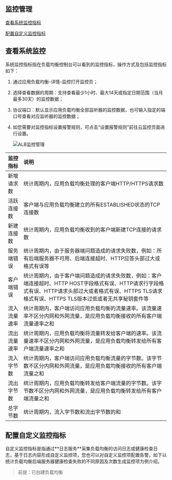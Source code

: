 ## 监控管理

[查看系统监控指标](Operation-Guide#user-content-1)

[配置自定义监控指标](Operation-Guide#user-content-2)


## 查看系统监控
<div id="user-content-1"></div>
系统监控指标指在负载均衡控制台可以看到的监控指标，操作方式及包括监控指标如下：

1. 通过应用负载均衡-详情-监控打开监控页；

1. 选择查看数据的周期：支持查看最少1小时、最大14天或指定日期范围（当月最多30天）的监控数据；

1. 协议端口：默认显示应用负载均衡全部监听器的监控数据，也可输入指定的端口号查看对应监听器的监控数据；

1. 如您需要对监控指标设置报警规则，可点击“设置报警规则”前往云监控页面进行设置。

	![ALB监控管理](../../../../image/Networking/ALB/ALB-038.png)

| 监控指标	| 说明	|
| :- | :- |
|新增请求数	|统计周期内，应用负载均衡处理的客户端HTTP/HTTPS请求数|
|活跃连接数	|客户端与应用负载均衡建立的所有ESTABLISHED状态的TCP连接数|
|新建连接数	|统计周期内，应用负载均衡收到的客户端新建TCP连接的请求数|
|服务端错误	|统计周期内，由于服务器端问题造成的请求失败数，例如：所有后端服务器不可用、后端连接超时、HTTP应答头部过大或格式有误等|
|客户端错误	|统计周期内，由于客户端问题造成的请求失败数，例如：客户端连接超时、HTTP HOST字段格式有误、HTTP请求行字段格式有误、HTTP请求头部过大或者格式有误、HTTPS TLS请求格式有误、HTTPS TLS版本过低或者无共享秘钥套件等|
|流入流量速率	|统计周期内，客户端访问应用负载均衡的流量速率。该流量速率不区分内网和外网流量，是应用负载均衡接收的所有客户端流量速率之和|
|流出流量速率	|统计周期内，应用负载均衡将流量转发给客户端的速率。该流量速率不区分内网和外网流量，是应用负载均衡转发给所有客户端流量速率之和|
|流入字节数	|统计周期内，客户端访问应用负载均衡流量的字节数。该字节数不区分内网和外网流量，是应用负载均衡接收的所有客户端流量之和|
|流出字节数	|统计周期内，应用负载均衡转发给客户端流量的字节数。该字节数不区分内网和外网流量，是应用负载均衡转发给所有客户端流量之和|
|总字节数	|统计周期内，流入字节数和流出字节数的和|

## 配置自定义监控指标
<div id="user-content-2"></div>
自定义监控指标是指通过**日志服务**采集负载均衡的访问日志或健康检查日志，基于日志内容形成自定义监控项，您也可以对自定义监控项配置告警。如下以统计负载均衡后端服务器健康检查失败的不同原因及次数生成监控项为例介绍。

 > 前提：已创建负载均衡
